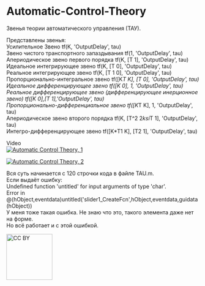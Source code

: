 # Automatic-Control-Theory
Звенья теории автоматического управления (ТАУ).

Представлены звенья:  
Усилительное Звено 	tf(K, 'OutputDelay', tau)  
Звено чистого транспортного запаздывания 	tf(1, 'OutputDelay', tau)  
Апериодическое звено первого порядка 	tf(K, [T 1], 'OutputDelay', tau)  
Идеальное интегрирующее звено 	tf(K, [T 0], 'OutputDelay', tau)  
Реальное интегрирующее звено 	tf(K, [T 1 0], 'OutputDelay', tau)  
Пропорционально-интегральное звено 	tf([K*T K], [T 0], 'OutputDelay', tau)  
Идеальное дифференцирующее звено 	tf([K 0], 1, 'OutputDelay', tau)  
Реальное дифференцирующее звено (дифференцирующее инерционное звено) 	tf([K 0],[T 1],'OutputDelay', tau)  
Пропорционально-дифференциальное звено 	tf([K*T K], 1, 'OutputDelay', tau)  
Апериодическое звено второго порядка 	tf(K, [T^2 2*ksi*T 1], 'OutputDelay', tau)  
Интегро-дифференцирующее звено 	tf([K*T1 K], [T2 1], 'OutputDelay', tau)  

Video  
[![Automatic Control Theory, 1](https://i9.ytimg.com/vi/pbcMGc4qycg/mq2.jpg?sqp=CJiNvPkF&rs=AOn4CLAXBAj47x-vykUqlsAhlIzf3315bw)](https://youtu.be/pbcMGc4qycg "Automatic Control Theory, 1")  

[![Automatic Control Theory, 2](https://i9.ytimg.com/vi/qLkQUC7ibT0/mq2.jpg?sqp=CJiNvPkF&rs=AOn4CLA7LirsBJQKtFZi5095YWBdXIkNjA)](https://youtu.be/qLkQUC7ibT0 "Automatic Control Theory, 2")

Вся суть начинается с 120 строчки кода в файле TAU.m.  
Если выдаёт ошибку:  
Undefined function 'untitled' for input arguments of type 'char'.   
Error in @(hObject,eventdata)untitled('slider1_CreateFcn',hObject,eventdata,guidata(hObject))   
У меня тоже такая ошибка. Не знаю что это, такого элемента даже нет на форме.  
Но всё работает и с этой ошибкой.  

<a href="https://creativecommons.org/licenses/by/4.0/" Target="_blank"><img src="https://mirrors.creativecommons.org/presskit/buttons/88x31/png/by.png" alt="CC BY" title="CC BY" width="120"></a>
